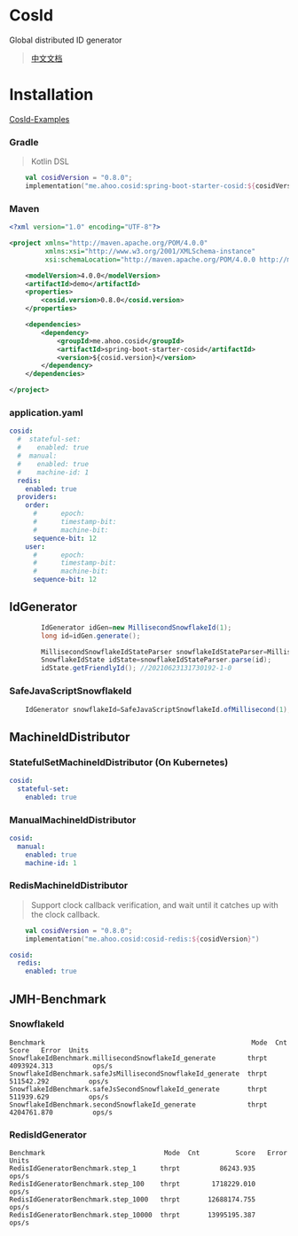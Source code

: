 # CosId

Global distributed ID generator

> [中文文档](https://github.com/Ahoo-Wang/CosId/blob/main/README.zh-CN.md)

# Installation

[CosId-Examples](https://github.com/Ahoo-Wang/CosId/tree/main/cosid-example)

### Gradle

> Kotlin DSL

``` kotlin
    val cosidVersion = "0.8.0";
    implementation("me.ahoo.cosid:spring-boot-starter-cosid:${cosidVersion}")
```

### Maven

```xml
<?xml version="1.0" encoding="UTF-8"?>

<project xmlns="http://maven.apache.org/POM/4.0.0"
         xmlns:xsi="http://www.w3.org/2001/XMLSchema-instance"
         xsi:schemaLocation="http://maven.apache.org/POM/4.0.0 http://maven.apache.org/xsd/maven-4.0.0.xsd">

    <modelVersion>4.0.0</modelVersion>
    <artifactId>demo</artifactId>
    <properties>
        <cosid.version>0.8.0</cosid.version>
    </properties>

    <dependencies>
        <dependency>
            <groupId>me.ahoo.cosid</groupId>
            <artifactId>spring-boot-starter-cosid</artifactId>
            <version>${cosid.version}</version>
        </dependency>
    </dependencies>

</project>
```

### application.yaml

```yaml
cosid:
  #  stateful-set:
  #    enabled: true
  #  manual:
  #    enabled: true
  #    machine-id: 1
  redis:
    enabled: true
  providers:
    order:
      #      epoch:
      #      timestamp-bit:
      #      machine-bit:
      sequence-bit: 12
    user:
      #      epoch:
      #      timestamp-bit:
      #      machine-bit:
      sequence-bit: 12
```

## IdGenerator

```java
        IdGenerator idGen=new MillisecondSnowflakeId(1);
        long id=idGen.generate();

        MillisecondSnowflakeIdStateParser snowflakeIdStateParser=MillisecondSnowflakeIdStateParser.of(idGen);
        SnowflakeIdState idState=snowflakeIdStateParser.parse(id);
        idState.getFriendlyId(); //20210623131730192-1-0

```

### SafeJavaScriptSnowflakeId

```java
    IdGenerator snowflakeId=SafeJavaScriptSnowflakeId.ofMillisecond(1);
```

## MachineIdDistributor

### StatefulSetMachineIdDistributor (On Kubernetes)

```yaml
cosid:
  stateful-set:
    enabled: true
```

### ManualMachineIdDistributor

```yaml
cosid:
  manual:
    enabled: true
    machine-id: 1
```

### RedisMachineIdDistributor

> Support clock callback verification, and wait until it catches up with the clock callback.

``` kotlin
    val cosidVersion = "0.8.0";
    implementation("me.ahoo.cosid:cosid-redis:${cosidVersion}")
```

```yaml
cosid:
  redis:
    enabled: true
```

## JMH-Benchmark

### SnowflakeId

```
Benchmark                                                    Mode  Cnt        Score   Error  Units
SnowflakeIdBenchmark.millisecondSnowflakeId_generate        thrpt       4093924.313          ops/s
SnowflakeIdBenchmark.safeJsMillisecondSnowflakeId_generate  thrpt        511542.292          ops/s
SnowflakeIdBenchmark.safeJsSecondSnowflakeId_generate       thrpt        511939.629          ops/s
SnowflakeIdBenchmark.secondSnowflakeId_generate             thrpt       4204761.870          ops/s
```


### RedisIdGenerator

```
Benchmark                              Mode  Cnt         Score   Error  Units
RedisIdGeneratorBenchmark.step_1      thrpt          86243.935          ops/s
RedisIdGeneratorBenchmark.step_100    thrpt        1718229.010          ops/s
RedisIdGeneratorBenchmark.step_1000   thrpt       12688174.755          ops/s
RedisIdGeneratorBenchmark.step_10000  thrpt       13995195.387          ops/s
```
